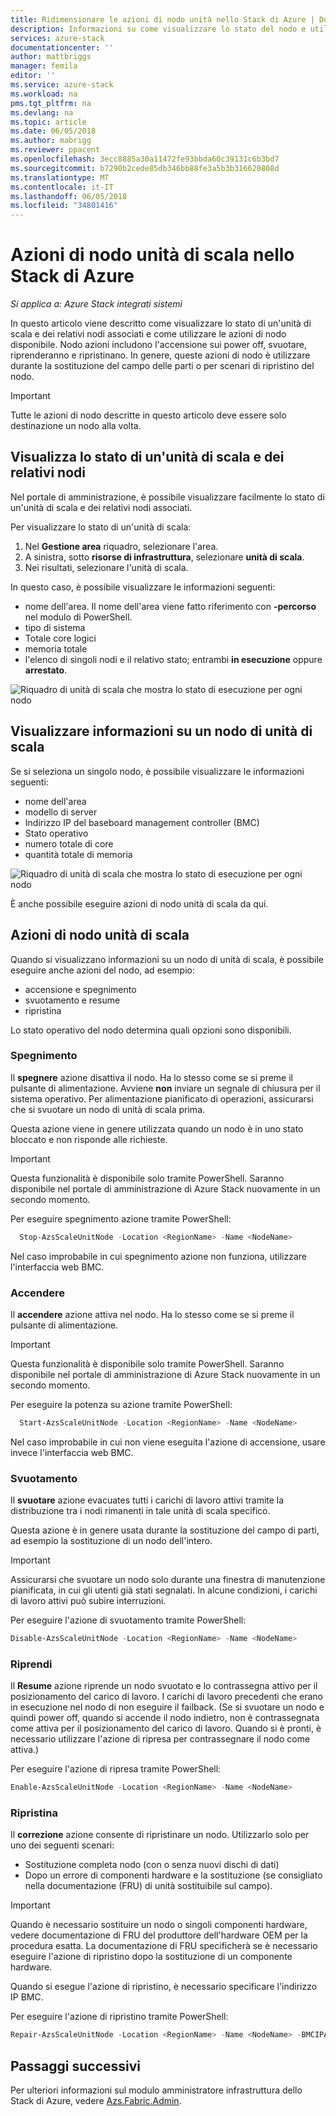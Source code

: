 ```yaml
---
title: Ridimensionare le azioni di nodo unità nello Stack di Azure | Documenti Microsoft
description: Informazioni su come visualizzare lo stato del nodo e utilizzare la potenza on, spegnimento, lo svuotamento e riprendere le azioni di nodo in un sistema integrato dello Stack di Azure.
services: azure-stack
documentationcenter: ''
author: mattbriggs
manager: femila
editor: ''
ms.service: azure-stack
ms.workload: na
pms.tgt_pltfrm: na
ms.devlang: na
ms.topic: article
ms.date: 06/05/2018
ms.author: mabrigg
ms.reviewer: ppacent
ms.openlocfilehash: 3ecc8885a30a11472fe93bbda60c39131c6b3bd7
ms.sourcegitcommit: b7290b2cede85db346bb88fe3a5b3b316620808d
ms.translationtype: MT
ms.contentlocale: it-IT
ms.lasthandoff: 06/05/2018
ms.locfileid: "34801416"
---
```

# <a name="scale-unit-node-actions-in-azure-stack"></a>Azioni di nodo unità di scala nello Stack di Azure

*Si applica a: Azure Stack integrati sistemi*

In questo articolo viene descritto come visualizzare lo stato di un'unità di scala e dei relativi nodi associati e come utilizzare le azioni di nodo disponibile. Nodo azioni includono l'accensione sui power off, svuotare, riprenderanno e ripristinano. In genere, queste azioni di nodo è utilizzare durante la sostituzione del campo delle parti o per scenari di ripristino del nodo.

> [!Important]  
> Tutte le azioni di nodo descritte in questo articolo deve essere solo destinazione un nodo alla volta.


## <a name="view-the-status-of-a-scale-unit-and-its-nodes"></a>Visualizza lo stato di un'unità di scala e dei relativi nodi

Nel portale di amministrazione, è possibile visualizzare facilmente lo stato di un'unità di scala e dei relativi nodi associati.

Per visualizzare lo stato di un'unità di scala:

1. Nel **Gestione area** riquadro, selezionare l'area.
2. A sinistra, sotto **risorse di infrastruttura**, selezionare **unità di scala**.
3. Nei risultati, selezionare l'unità di scala.
 
In questo caso, è possibile visualizzare le informazioni seguenti:

- nome dell'area. Il nome dell'area viene fatto riferimento con **-percorso** nel modulo di PowerShell.
- tipo di sistema
- Totale core logici
- memoria totale
- l'elenco di singoli nodi e il relativo stato; entrambi **in esecuzione** oppure **arrestato**.

![Riquadro di unità di scala che mostra lo stato di esecuzione per ogni nodo](media/azure-stack-node-actions/ScaleUnitStatus.PNG)

## <a name="view-information-about-a-scale-unit-node"></a>Visualizzare informazioni su un nodo di unità di scala

Se si seleziona un singolo nodo, è possibile visualizzare le informazioni seguenti:

- nome dell'area
- modello di server
- Indirizzo IP del baseboard management controller (BMC)
- Stato operativo
- numero totale di core
- quantità totale di memoria
 
![Riquadro di unità di scala che mostra lo stato di esecuzione per ogni nodo](media/azure-stack-node-actions/NodeActions.PNG)

È anche possibile eseguire azioni di nodo unità di scala da qui.

## <a name="scale-unit-node-actions"></a>Azioni di nodo unità di scala

Quando si visualizzano informazioni su un nodo di unità di scala, è possibile eseguire anche azioni del nodo, ad esempio:

- accensione e spegnimento
- svuotamento e resume
- ripristina

Lo stato operativo del nodo determina quali opzioni sono disponibili.

### <a name="power-off"></a>Spegnimento

Il **spegnere** azione disattiva il nodo. Ha lo stesso come se si preme il pulsante di alimentazione. Avviene **non** inviare un segnale di chiusura per il sistema operativo. Per alimentazione pianificato di operazioni, assicurarsi che si svuotare un nodo di unità di scala prima.

Questa azione viene in genere utilizzata quando un nodo è in uno stato bloccato e non risponde alle richieste.

> [!Important] 
> Questa funzionalità è disponibile solo tramite PowerShell. Saranno disponibile nel portale di amministrazione di Azure Stack nuovamente in un secondo momento.


Per eseguire spegnimento azione tramite PowerShell:

````PowerShell
  Stop-AzsScaleUnitNode -Location <RegionName> -Name <NodeName>
```` 

Nel caso improbabile in cui spegnimento azione non funziona, utilizzare l'interfaccia web BMC.

### <a name="power-on"></a>Accendere

Il **accendere** azione attiva nel nodo. Ha lo stesso come se si preme il pulsante di alimentazione. 

> [!Important] 
> Questa funzionalità è disponibile solo tramite PowerShell. Saranno disponibile nel portale di amministrazione di Azure Stack nuovamente in un secondo momento.

Per eseguire la potenza su azione tramite PowerShell:

````PowerShell
  Start-AzsScaleUnitNode -Location <RegionName> -Name <NodeName>
````

Nel caso improbabile in cui non viene eseguita l'azione di accensione, usare invece l'interfaccia web BMC.

### <a name="drain"></a>Svuotamento

Il **svuotare** azione evacuates tutti i carichi di lavoro attivi tramite la distribuzione tra i nodi rimanenti in tale unità di scala specifico.

Questa azione è in genere usata durante la sostituzione del campo di parti, ad esempio la sostituzione di un nodo dell'intero.

> [!IMPORTANT]  
> Assicurarsi che svuotare un nodo solo durante una finestra di manutenzione pianificata, in cui gli utenti già stati segnalati. In alcune condizioni, i carichi di lavoro attivi può subire interruzioni.

Per eseguire l'azione di svuotamento tramite PowerShell:

  ````PowerShell
  Disable-AzsScaleUnitNode -Location <RegionName> -Name <NodeName>
  ````

### <a name="resume"></a>Riprendi

Il **Resume** azione riprende un nodo svuotato e lo contrassegna attivo per il posizionamento del carico di lavoro. I carichi di lavoro precedenti che erano in esecuzione nel nodo di non eseguire il failback. (Se si svuotare un nodo e quindi power off, quando si accende il nodo indietro, non è contrassegnata come attiva per il posizionamento del carico di lavoro. Quando si è pronti, è necessario utilizzare l'azione di ripresa per contrassegnare il nodo come attiva.)

Per eseguire l'azione di ripresa tramite PowerShell:

  ````PowerShell
  Enable-AzsScaleUnitNode -Location <RegionName> -Name <NodeName>
  ````

### <a name="repair"></a>Ripristina

Il **correzione** azione consente di ripristinare un nodo. Utilizzarlo solo per uno dei seguenti scenari:

- Sostituzione completa nodo (con o senza nuovi dischi di dati)
- Dopo un errore di componenti hardware e la sostituzione (se consigliato nella documentazione (FRU) di unità sostituibile sul campo).

> [!IMPORTANT]  
> Quando è necessario sostituire un nodo o singoli componenti hardware, vedere documentazione di FRU del produttore dell'hardware OEM per la procedura esatta. La documentazione di FRU specificherà se è necessario eseguire l'azione di ripristino dopo la sostituzione di un componente hardware.  

Quando si esegue l'azione di ripristino, è necessario specificare l'indirizzo IP BMC. 

Per eseguire l'azione di ripristino tramite PowerShell:

  ````PowerShell
  Repair-AzsScaleUnitNode -Location <RegionName> -Name <NodeName> -BMCIPAddress <BMCIPAddress>
  ````

## <a name="next-steps"></a>Passaggi successivi

Per ulteriori informazioni sul modulo amministratore infrastruttura dello Stack di Azure, vedere [Azs.Fabric.Admin](https://docs.microsoft.com/powershell/module/azs.fabric.admin/?view=azurestackps-1.3.0).
